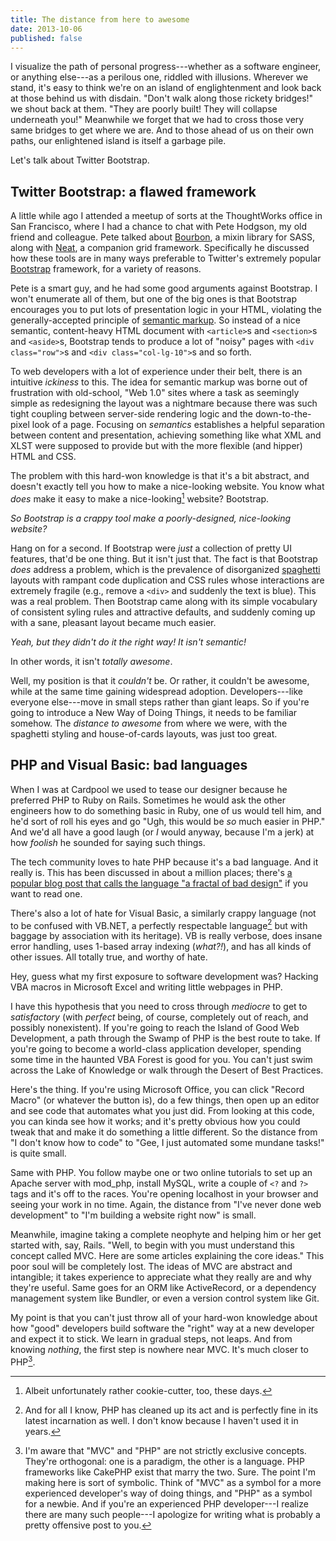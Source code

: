 ```yaml
---
title: The distance from here to awesome
date: 2013-10-06
published: false
---
```


I visualize the path of personal progress---whether as a software engineer, or anything else---as a perilous one, riddled with illusions. Wherever we stand, it's easy to think we're on an island of englightenment and look back at those behind us with disdain. "Don't walk along those rickety bridges!" we shout back at them. "They are poorly built! They will collapse underneath you!" Meanwhile we forget that we had to cross those very same bridges to get where we are. And to those ahead of us on their own paths, our enlightened island is itself a garbage pile.

Let's talk about Twitter Bootstrap.

Twitter Bootstrap: a flawed framework
-------------------------------------

A little while ago I attended a meetup of sorts at the ThoughtWorks office in San Francisco, where I had a chance to chat with Pete Hodgson, my old friend and colleague. Pete talked about [Bourbon](http://bourbon.io/), a mixin library for SASS, along with [Neat](http://neat.bourbon.io/), a companion grid framework. Specifically he discussed how these tools are in many ways preferable to Twitter's extremely popular [Bootstrap](http://getbootstrap.com/) framework, for a variety of reasons.

Pete is a smart guy, and he had some good arguments against Bootstrap. I won't enumerate all of them, but one of the big ones is that Bootstrap encourages you to put lots of presentation logic in your HTML, violating the generally-accepted principle of [semantic markup](http://en.wikipedia.org/wiki/Semantic_HTML). So instead of a nice semantic, content-heavy HTML document with `<article>`s and `<section>`s and `<aside>`s, Bootstrap tends to produce a lot of "noisy" pages with `<div class="row">`s and `<div class="col-lg-10">`s and so forth.

To web developers with a lot of experience under their belt, there is an intuitive *ickiness* to this. The idea for semantic markup was borne out of frustration with old-school, "Web 1.0" sites where a task as seemingly simple as redesigning the layout was a nightmare because there was such tight coupling between server-side rendering logic and the down-to-the-pixel look of a page. Focusing on *semantics* establishes a helpful separation between content and presentation, achieving something like what XML and XLST were supposed to provide but with the more flexible (and hipper) HTML and CSS.

The problem with this hard-won knowledge is that it's a bit abstract, and doesn't exactly tell you how to make a nice-looking website. You know what *does* make it easy to make a nice-looking[^nice-looking] website? Bootstrap.

*So Bootstrap is a crappy tool make a poorly-designed, nice-looking website?*

Hang on for a second. If Bootstrap were *just* a collection of pretty UI features, that'd be one thing. But it isn't just that. The fact is that Bootstrap *does* address a problem, which is the prevalence of disorganized [spaghetti](http://en.wikipedia.org/wiki/Spaghetti_code) layouts with rampant code duplication and CSS rules whose interactions are extremely fragile (e.g., remove a `<div>` and suddenly the text is blue). This was a real problem. Then Bootstrap came along with its simple vocabulary of consistent syling rules and attractive defaults, and suddenly coming up with a sane, pleasant layout became much easier.

*Yeah, but they didn't do it the right way! It isn't semantic!*

In other words, it isn't *totally awesome*.

Well, my position is that it *couldn't* be. Or rather, it couldn't be awesome, while at the same time gaining widespread adoption. Developers---like everyone else---move in small steps rather than giant leaps. So if you're going to introduce a New Way of Doing Things, it needs to be familiar somehow. The *distance to awesome* from where we were, with the spaghetti styling and house-of-cards layouts, was just too great.

PHP and Visual Basic: bad languages
-----------------------------------

When I was at Cardpool we used to tease our designer because he preferred PHP to Ruby on Rails. Sometimes he would ask the other engineers how to do something basic in Ruby, one of us would tell him, and he'd sort of roll his eyes and go "Ugh, this would be *so* much easier in PHP." And we'd all have a good laugh (or *I* would anyway, because I'm a jerk) at how *foolish* he sounded for saying such things.

The tech community loves to hate PHP because it's a bad language. And it really is. This has been discussed in about a million places; there's [a popular blog post that calls the language "a fractal of bad design"](http://me.veekun.com/blog/2012/04/09/php-a-fractal-of-bad-design/) if you want to read one.

There's also a lot of hate for Visual Basic, a similarly crappy language (not to be confused with VB.NET, a perfectly respectable language[^respectable-language] but with baggage by association with its heritage). VB is really verbose, does insane error handling, uses 1-based array indexing (*what?!*), and has all kinds of other issues. All totally true, and worthy of hate.

Hey, guess what my first exposure to software development was? Hacking VBA macros in Microsoft Excel and writing little webpages in PHP.

I have this hypothesis that you need to cross through *mediocre* to get to *satisfactory* (with *perfect* being, of course, completely out of reach, and possibly nonexistent). If you're going to reach the Island of Good Web Development, a path through the Swamp of PHP is the best route to take. If you're going to become a world-class application developer, spending some time in the haunted VBA Forest is good for you. You can't just swim across the Lake of Knowledge or walk through the Desert of Best Practices.

Here's the thing. If you're using Microsoft Office, you can click "Record Macro" (or whatever the button is), do a few things, then open up an editor and see code that automates what you just did. From looking at this code, you can kinda see how it works; and it's pretty obvious how you could tweak that and make it do something a little different. So the distance from "I don't know how to code" to "Gee, I just automated some mundane tasks!" is quite small.

Same with PHP. You follow maybe one or two online tutorials to set up an Apache server with mod_php, install MySQL, write a couple of `<?` and `?>` tags and it's off to the races. You're opening localhost in your browser and seeing your work in no time. Again, the distance from "I've never done web development" to "I'm building a website right now" is small.

Meanwhile, imagine taking a complete neophyte and helping him or her get started with, say, Rails. "Well, to begin with you must understand this concept called MVC. Here are some articles explaining the core ideas." This poor soul will be completely lost. The ideas of MVC are abstract and intangible; it takes experience to appreciate what they really are and why they're useful. Same goes for an ORM like ActiveRecord, or a dependency management system like Bundler, or even a version control system like Git.

My point is that you can't just throw all of your hard-won knowledge about how "good" developers build software the "right" way at a new developer and expect it to stick. We learn in gradual steps, not leaps. And from knowing *nothing*, the first step is nowhere near MVC. It's much closer to PHP[^mvc-vs-php].

[^nice-looking]: Albeit unfortunately rather cookie-cutter, too, these days.

[^stupid]: All in good fun, of course. We obviously didn't really think he was stupid, or we wouldn't have hired him.

[^respectable-language]: And for all I know, PHP has cleaned up its act and is perfectly fine in its latest incarnation as well. I don't know because I haven't used it in years.

[^mvc-vs-php]: I'm aware that "MVC" and "PHP" are not strictly exclusive concepts. They're orthogonal: one is a paradigm, the other is a language. PHP frameworks like CakePHP exist that marry the two. Sure. The point I'm making here is sort of symbolic. Think of "MVC" as a symbol for a more experienced developer's way of doing things, and "PHP" as a symbol for a newbie. And if you're an experienced PHP developer---I realize there are many such people---I apologize for writing what is probably a pretty offensive post to you.

[^legacy-code]: I don't mean to denigrate the role of those who find themselves in exactly this position. The fact is that there's a whole world of software development I've been largely sheltered from, and that's maintaining legacy systems. I respect and admire those who do it, and I don't envy them.
